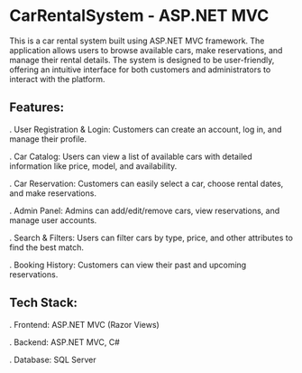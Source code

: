 # CarRentalSystem - ASP.NET MVC

This is a car rental system built using ASP.NET MVC framework. The application allows users to browse available cars, make reservations, and manage their rental details. The system is designed to be user-friendly, offering an intuitive interface for both customers and administrators to interact with the platform.

 ## Features:

. User Registration & Login: Customers can create an account, log in, and manage their profile.

. Car Catalog: Users can view a list of available cars with detailed information like price, model, and availability.

. Car Reservation: Customers can easily select a car, choose rental dates, and make reservations.

. Admin Panel: Admins can add/edit/remove cars, view reservations, and manage user accounts.

. Search & Filters: Users can filter cars by type, price, and other attributes to find the best match.

. Booking History: Customers can view their past and upcoming reservations.

## Tech Stack:

. Frontend: ASP.NET MVC (Razor Views)

. Backend: ASP.NET MVC, C#

. Database: SQL Server



